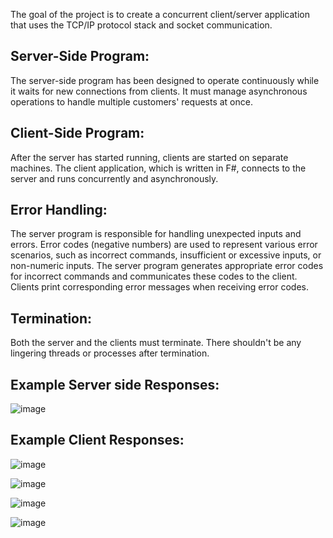 The goal of the project is to create a concurrent client/server application that uses the TCP/IP protocol stack and socket communication.

## Server-Side Program:
The server-side program has been designed to operate continuously while it waits for new connections from clients. It must manage asynchronous operations to handle multiple customers' requests at once.
## Client-Side Program:
After the server has started running, clients are started on separate machines. The client application, which is written in F#, connects to the server and runs concurrently and asynchronously.
## Error Handling:
The server program is responsible for handling unexpected inputs and errors. Error codes (negative numbers) are used to represent various error scenarios, such as incorrect commands, insufficient or excessive 
inputs, or non-numeric inputs.
The server program generates appropriate error codes for incorrect commands and communicates these codes to the client. Clients print corresponding error messages when receiving error codes.
## Termination:
Both the server and the clients must terminate. There shouldn't be any lingering threads or processes after termination.

## Example Server side Responses:
![image](https://github.com/Abhinav-Telukunta/Concurrent-Client-Server-Network-Application/assets/62216101/9fa77d3e-32c4-4577-8e70-f5496f351099)

## Example Client Responses:
![image](https://github.com/Abhinav-Telukunta/Concurrent-Client-Server-Network-Application/assets/62216101/2f6dabd5-8aa3-404f-b628-ae362dff7faa)

![image](https://github.com/Abhinav-Telukunta/Concurrent-Client-Server-Network-Application/assets/62216101/5c307dd3-8797-4c1a-9e0e-0776aa870c7a)

![image](https://github.com/Abhinav-Telukunta/Concurrent-Client-Server-Network-Application/assets/62216101/fea957b8-3290-4529-b093-a9d00b6b83fa)

![image](https://github.com/Abhinav-Telukunta/Concurrent-Client-Server-Network-Application/assets/62216101/993795b8-ea6b-449c-88a3-86ad684928ad)






